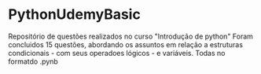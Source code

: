 # PythonUdemyBasic
Repositório de questões realizados no curso "Introdução de  python" 
Foram concluidos 15 questões, abordando os assuntos em relação a estruturas condicionais - com seus operadoes lógicos -  e variáveis.
Todas no formatdo .pynb